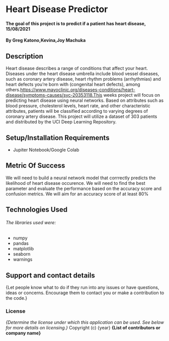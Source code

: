# Heart Disease Predictor
#### The goal of this project is to predict if a patient has heart disease, 15/08/2021
#### By **Greg Katono,Kevina,Joy Machuka**
## Description
Heart disease describes a range of conditions that affect your heart. Diseases under the heart disease umbrella include blood vessel diseases, such as coronary artery disease, heart rhythm problems (arrhythmias) and heart defects you’re born with (congenital heart defects), among others.https://www.mayoclinic.org/diseases-conditions/heart-disease/symptoms-causes/syc-20353118.This weeks project will focus on predicting heart disease using neural networks. Based on attributes such as blood pressure, cholesterol levels, heart rate, and other characteristic attributes, patients will be classified according to varying degrees of coronary artery disease. This project will utilize a dataset of 303 patients and distributed by the UCI Deep Learning Repository.
## Setup/Installation Requirements
* Jupiter Notebook/Google Colab


## Metric Of Success
We will need to build a neural network model that corrrectly predicts the likelihood of heart disease occurence. We will need to find the best parameter and evaluate the performance based on the accuracy score and confusion metrics. We will aim for an accuracy score of at least 80% 
## Technologies Used
###### The libraries used were:
* numpy 
* pandas 
* matplotlib
* seaborn 
* warnings
## Support and contact details
{Let people know what to do if they run into any issues or have questions, ideas or concerns.  Encourage them to contact you or make a contribution to the code.}
### License
*{Determine the license under which this application can be used.  See below for more details on licensing.}*
Copyright (c) {year} **{List of contributors or company name}**